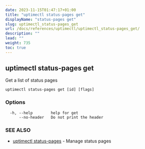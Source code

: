 ```yaml
---
date: 2023-11-15T01:47:17+01:00
title: "uptimectl status-pages get"
displayName: "status-pages get"
slug: uptimectl_status-pages_get
url: /docs/references/uptimectl/uptimectl_status-pages_get/
description: ""
lead: ""
weight: 735
toc: true
---
```

## uptimectl status-pages get

Get a list of status pages

```
uptimectl status-pages get [id] [flags]
```

### Options

```
  -h, --help        help for get
      --no-header   Do not print the header
```

### SEE ALSO

* [uptimectl status-pages](/docs/references/uptimectl/uptimectl_status-pages/)	 - Manage status pages

